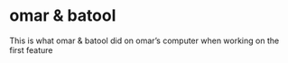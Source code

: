 # omar & batool
This is what omar & batool did on omar’s computer when working on the first feature
